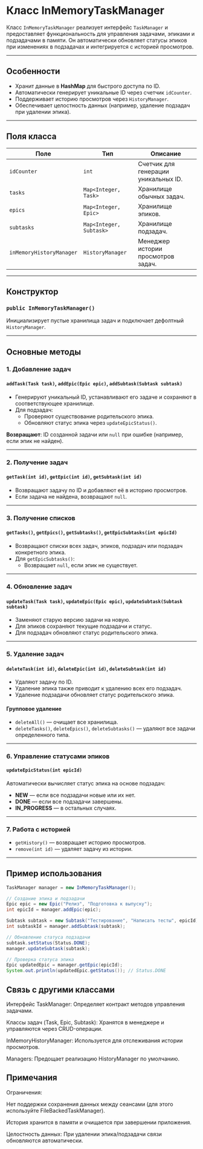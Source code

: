 # Класс InMemoryTaskManager

Класс `InMemoryTaskManager` реализует интерфейс `TaskManager` и предоставляет функциональность для управления задачами, эпиками и подзадачами в памяти.
Он автоматически обновляет статусы эпиков при изменениях в подзадачах и интегрируется с историей просмотров.

---

## Особенности
- Хранит данные в **HashMap** для быстрого доступа по ID.
- Автоматически генерирует уникальные ID через счетчик `idCounter`.
- Поддерживает историю просмотров через `HistoryManager`.
- Обеспечивает целостность данных (например, удаление подзадач при удалении эпика).

---

## Поля класса

| Поле                        | Тип                   | Описание                                      |
|-----------------------------|-----------------------|-----------------------------------------------|
| `idCounter`                 | `int`                 | Счетчик для генерации уникальных ID.          |
| `tasks`                     | `Map<Integer, Task>`  | Хранилище обычных задач.                      |
| `epics`                     | `Map<Integer, Epic>`  | Хранилище эпиков.                             |
| `subtasks`                  | `Map<Integer, Subtask>` | Хранилище подзадач.                          |
| `inMemoryHistoryManager`    | `HistoryManager`      | Менеджер истории просмотров задач.            |

---

## Конструктор

### `public InMemoryTaskManager()`
Инициализирует пустые хранилища задач и подключает дефолтный `HistoryManager`.

---

## Основные методы

### 1. **Добавление задач**
#### `addTask(Task task)`, `addEpic(Epic epic)`, `addSubtask(Subtask subtask)`
- Генерируют уникальный ID, устанавливают его задаче и сохраняют в соответствующее хранилище.
- Для подзадач:
    - Проверяют существование родительского эпика.
    - Обновляют статус эпика через `updateEpicStatus()`.

**Возвращают**: ID созданной задачи или `null` при ошибке (например, если эпик не найден).

---

### 2. **Получение задач**
#### `getTask(int id)`, `getEpic(int id)`, `getSubtask(int id)`
- Возвращают задачу по ID и добавляют её в историю просмотров.
- Если задача не найдена, возвращают `null`.

---

### 3. **Получение списков**
#### `getTasks()`, `getEpics()`, `getSubtasks()`, `getEpicSubtasks(int epicId)`
- Возвращают списки всех задач, эпиков, подзадач или подзадач конкретного эпика.
- Для `getEpicSubtasks()`:
    - Возвращает `null`, если эпик не существует.

---

### 4. **Обновление задач**
#### `updateTask(Task task)`, `updateEpic(Epic epic)`, `updateSubtask(Subtask subtask)`
- Заменяют старую версию задачи на новую.
- Для эпиков сохраняют текущие подзадачи и статус.
- Для подзадач обновляют статус родительского эпика.

---

### 5. **Удаление задач**
#### `deleteTask(int id)`, `deleteEpic(int id)`, `deleteSubtask(int id)`
- Удаляют задачу по ID.
- Удаление эпика также приводит к удалению всех его подзадач.
- Удаление подзадачи обновляет статус родительского эпика.

#### Групповое удаление
- `deleteAll()` — очищает все хранилища.
- `deleteTasks()`, `deleteEpics()`, `deleteSubtasks()` — удаляют все задачи определенного типа.

---

### 6. **Управление статусами эпиков**
#### `updateEpicStatus(int epicId)`
Автоматически вычисляет статус эпика на основе подзадач:
- **NEW** — если все подзадачи новые или их нет.
- **DONE** — если все подзадачи завершены.
- **IN_PROGRESS** — в остальных случаях.

---

### 7. **Работа с историей**
- `getHistory()` — возвращает историю просмотров.
- `remove(int id)` — удаляет задачу из истории.

---

## Пример использования
```java
TaskManager manager = new InMemoryTaskManager();

// Создание эпика и подзадачи
Epic epic = new Epic("Релиз", "Подготовка к выпуску");
int epicId = manager.addEpic(epic);

Subtask subtask = new Subtask("Тестирование", "Написать тесты", epicId);
int subtaskId = manager.addSubtask(subtask);

// Обновление статуса подзадачи
subtask.setStatus(Status.DONE);
manager.updateSubtask(subtask);

// Проверка статуса эпика
Epic updatedEpic = manager.getEpic(epicId);
System.out.println(updatedEpic.getStatus()); // Status.DONE
```
## Связь с другими классами
Интерфейс TaskManager: Определяет контракт методов управления задачами.

Классы задач (Task, Epic, Subtask): Хранятся в менеджере и управляются через CRUD-операции.

InMemoryHistoryManager: Используется для отслеживания истории просмотров.

Managers: Предощает реализацию HistoryManager по умолчанию.

## Примечания

Ограничения:

Нет поддержки сохранения данных между сеансами (для этого используйте FileBackedTaskManager).

История хранится в памяти и очищается при завершении приложения.

Целостность данных: При удалении эпика/подзадачи связи обновляются автоматически.